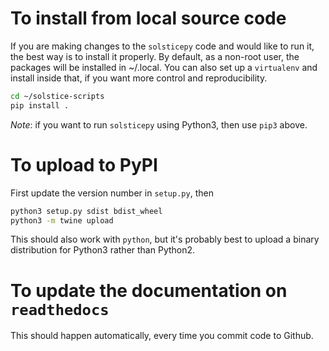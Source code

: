 # To install from local source code

If you are making changes to the `solsticepy` code and would like to run it,
the best way is to install it properly. By default, as a non-root user,
the packages will be installed in ~/.local. You can also set up a `virtualenv`
and install inside that, if you want more control and reproducibility.

```bash
cd ~/solstice-scripts
pip install .
```

*Note*: if you want to run `solsticepy` using Python3, then use `pip3` above.

# To upload to PyPI

First update the version number in `setup.py`, then

```bash
python3 setup.py sdist bdist_wheel
python3 -m twine upload 
```

This should also work with `python`, but it's probably best to upload a binary distribution for Python3 rather than Python2.

# To update the documentation on `readthedocs`

This should happen automatically, every time you commit code to Github.



